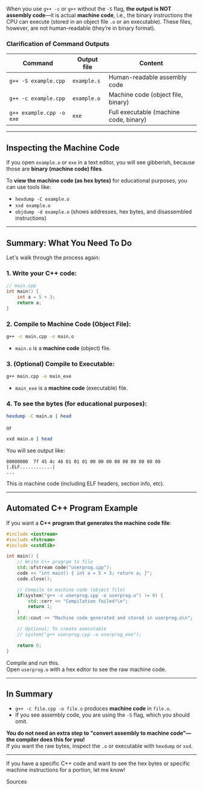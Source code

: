 When you use `g++ -c` or `g++` without the `-S` flag, **the output is NOT assembly code**—it is actual **machine code**, i.e., the binary instructions the CPU can execute (stored in an object file `.o` or an executable). These files, however, are not human-readable (they’re in binary format).

### **Clarification of Command Outputs**
| Command                  | Output file       | Content                       |
|--------------------------|------------------|-------------------------------|
| `g++ -S example.cpp`     | `example.s`      | Human-readable assembly code  |
| `g++ -c example.cpp`     | `example.o`      | Machine code (object file, binary) |
| `g++ example.cpp -o exe` | `exe`            | Full executable (machine code, binary) |

---

## **Inspecting the Machine Code**

If you open `example.o` or `exe` in a text editor, you will see gibberish, because those are **binary (machine code) files**.

To **view the machine code (as hex bytes)** for educational purposes, you can use tools like:
- `hexdump -C example.o`
- `xxd example.o`
- `objdump -d example.o` (shows addresses, hex bytes, and disassembled instructions)

---

## **Summary: What You Need To Do**

Let's walk through the process again:

### 1. Write your C++ code:
```cpp
// main.cpp
int main() {
    int a = 5 + 3;
    return a;
}
```

### 2. Compile to Machine Code (Object File):
```bash
g++ -c main.cpp -o main.o
```
- `main.o` is a **machine code** (object) file.

### 3. (Optional) Compile to Executable:
```bash
g++ main.cpp -o main_exe
```
- `main_exe` is a **machine code** (executable) file.

### 4. To **see the bytes** (for educational purposes):

```bash
hexdump -C main.o | head
```
or
```bash
xxd main.o | head
```

You will see output like:
```
00000000  7f 45 4c 46 01 01 01 00 00 00 00 00 00 00 00 00  |.ELF............|
...
```

This *is* machine code (including ELF headers, section info, etc).

---

## **Automated C++ Program Example**

If you want a **C++ program that generates the machine code file**:

```cpp
#include <iostream>
#include <fstream>
#include <cstdlib>

int main() {
    // Write C++ program to file
    std::ofstream code("userprog.cpp");
    code << "int main() { int a = 5 + 3; return a; }";
    code.close();

    // Compile to machine code (object file)
    if(system("g++ -c userprog.cpp -o userprog.o") != 0) {
        std::cerr << "Compilation failed!\n";
        return 1;
    }
    std::cout << "Machine code generated and stored in userprog.o\n";

    // Optional: To create executable
    // system("g++ userprog.cpp -o userprog_exe");

    return 0;
}
```
Compile and run this.  
Open `userprog.o` with a hex editor to see the raw machine code.

---

## **In Summary**

- `g++ -c file.cpp -o file.o` produces **machine code** in `file.o`.
- If you see assembly code, you are using the `-S` flag, which you should omit.

**You do not need an extra step to "convert assembly to machine code"—the compiler does this for you!**  
If you want the raw bytes, inspect the `.o` or executable with `hexdump` or `xxd`.

---

If you have a specific C++ code and want to see the hex bytes or specific machine instructions for a portion, let me know!

Sources

